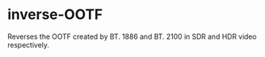 # inverse-OOTF
Reverses the OOTF created by BT. 1886 and BT. 2100 in SDR and HDR video respectively.

